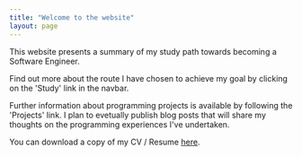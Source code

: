 ```yaml
---
title: "Welcome to the website"
layout: page
---
```


  
   
This website presents a summary of my study path towards becoming a Software Engineer.  
  
    
Find out more about the route I have chosen to achieve my goal by clicking on the 'Study' link in the navbar.  
  
  
Further information about programming projects is available by following the 'Projects' link. I plan to evetually publish blog posts that will share my thoughts on the programming experiences I've undertaken.  
  
  
You can download a copy of my CV / Resume [here](https://polderrider.github.io/CV/).
